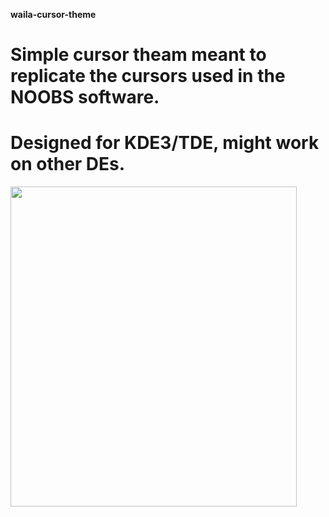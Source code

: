 **waila-cursor-theme**
# Simple cursor theam meant to replicate the cursors used in the NOOBS software.
# Designed for KDE3/TDE, might work on other DEs.
<img src="https://0x0.st/Hvqq.png" width=458 height=512></img>
